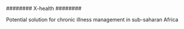 ########
X-health
########

Potential solution for chronic illness management in sub-saharan Africa
